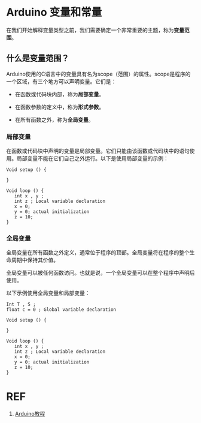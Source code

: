 # Arduino 变量和常量



在我们开始解释变量类型之前，我们需要确定一个非常重要的主题，称为**变量范围**。


## 什么是变量范围？


Arduino使用的C语言中的变量具有名为scope（范围）的属性。scope是程序的一个区域，有三个地方可以声明变量。它们是：




  * 在函数或代码块内部，称为**局部变量**。


  * 在函数参数的定义中，称为**形式参数**。


  * 在所有函数之外，称为**全局变量**。




### 局部变量


在函数或代码块中声明的变量是局部变量。它们只能由该函数或代码块中的语句使用。局部变量不能在它们自己之外运行。以下是使用局部变量的示例：


    Void setup () {

    }

    Void loop () {
       int x , y ;
       int z ; Local variable declaration
       x = 0;
       y = 0; actual initialization
       z = 10;
    }




### 全局变量


全局变量在所有函数之外定义，通常位于程序的顶部。全局变量将在程序的整个生命周期中保持其价值。

全局变量可以被任何函数访问。也就是说，一个全局变量可以在整个程序中声明后使用。

以下示例使用全局变量和局部变量：


    Int T , S ;
    float c = 0 ; Global variable declaration

    Void setup () {

    }

    Void loop () {
       int x , y ;
       int z ; Local variable declaration
       x = 0;
       y = 0; actual initialization
       z = 10;
    }














# REF

1. [Arduino教程](https://www.w3cschool.cn/arduino/)
